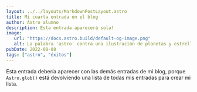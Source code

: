 ```yaml
---
layout: ../../layouts/MarkdownPostLayout.astro
title: Mi cuarta entrada en el blog
author: Astro alumno
description: Esta entrada aparecerá sola!
image:
   url: "https://docs.astro.build/default-og-image.png"
   alt: La palabra 'astro' contra una ilustración de planetas y estrellas.
pubDate: 2022-08-08
tags: ["astro", "éxitos"]
---
```


Esta entrada debería aparecer con las demás entradas de mi blog, porque `Astro.glob()` está devolviendo una lista de todas mis entradas para crear mi lista.
